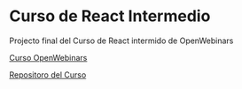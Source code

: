 <h1>Curso de React Intermedio </h1>

Projecto final del Curso de React intermido de OpenWebinars

[Curso OpenWebinars](https://openwebinars.net/academia/portada/react-intermedio/)

[Repositoro del Curso](https://github.com/Amaza-ing/OW-React-Intermidiate-Course)
